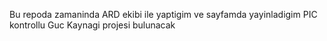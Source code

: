 Bu repoda zamaninda ARD ekibi ile yaptigim ve sayfamda yayinladigim PIC kontrollu Guc Kaynagi projesi bulunacak

